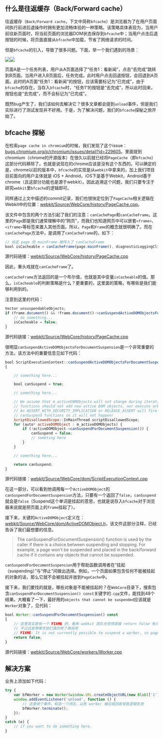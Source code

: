 ## 什么是往返缓存（Back/Forward cache）

往返缓存（`Back/Forward cache`，下文中简称`bfcache`）是浏览器为了在用户页面间执行前进后退操作时拥有更加流畅体验的一种策略。该策略具体表现为，当用户前往新页面时，将当前页面的浏览器DOM状态保存到`bfcache`中；当用户点击后退按钮的时候，将页面直接从`bfcache`中加载，节省了网络请求的时间。

但是`bfcache`的引入，导致了很多问题。下面，举一个我们遇到的场景：

![](https://mp1.oss-cn-beijing.aliyuncs.com/blog/41332653-60610f92-6f11-11e8-86d4-6a704ab7d4ec.jpg)![](https://mp1.oss-cn-beijing.aliyuncs.com/blog/41332653-60610f92-6f11-11e8-86d4-6a704ab7d4ec.jpg)

页面A是一个任务列表，用户从A页面选择了“任务1：看新闻”，点击“去完成”跳转到B页面。当用户进入B页面后，任务完成。此时用户点击回退按钮，会回退到A页面。此时的A页面“任务1：看新闻”的按钮，应该需要标记为“已完成”，由于`bfcache`的存在，当存入`bfcache`时，“任务1”的按钮是“去完成”，所以此时回来，按钮也是“去完成”，而不会标记为“已完成”。

既然bug产生了，我们该如何去解决它？很多文章都会提到`unload`事件，但是我们实际进行了测试发现并不好用。于是，为了解决问题，我们的`bfcache`探秘之旅开始了。

## bfcache 探秘

在检索`page cache in chromium`的时候，我们发现了这个issue：[bugs.chromium.org/p/chromium/issues/detail?id=229605](https://bugs.chromium.org/p/chromium/issues/detail?id=229605)。里面提到 chromium（chrome的开源版本）在很久以前就已经将`PageCache`（即`bfcache`）这部分代码移除了。也就是说现在的chrome应该是没有这个东西的。可以确定的是，chrome以前的版本中，`bfcache`的实现是从`webkit`中拿来的，加上我们项目目前面向的用户主体就是 iOS + Android，iOS下是基于Webkit，Android基于chrome（且这部分功能也是源于webkit）。因此追溯这个问题，我们只要专注于研究`webkit`里`bfcache`的逻辑即可。

同样通过上文中描述的commit记录，我们也很快定位到了`PageCache`相关逻辑在Webkit中的位置：[webkit/Source/WebCore/history/PageCache.cpp](https://github.com/WebKit/webkit/blob/0fce2cb9b2fd61f9f249f09a14b40ac163ab16c6/Source/WebCore/history/PageCache.cpp)。

该文件中包含的两个方法引起了我们的注意：`canCachePage`和`canCacheFrame`。这里的`Page`即是我们通常理解中的“网页”，而我们也知道网页中可以嵌套`<frame>`、`<iframe>`等标签来置入其他页面。所以，`Page`和`Frame`的概念就很明确了。而在`canCachePage`方法中，是调用了`canCacheFrame`的，如下：

```javascript
// 给定 page 的 mainFrame 被传入了 canCacheFrame
bool isCacheable = canCacheFrame(page.mainFrame(), diagnosticLoggingClient, indentLevel + 1);
```

源代码链接：[webkit/Source/WebCore/history/PageCache.cpp](https://github.com/WebKit/webkit/blob/0fce2cb9b2fd61f9f249f09a14b40ac163ab16c6/Source/WebCore/history/PageCache.cpp#L199)

因此，重头戏就在`canCacheFrame`了。

`canCacheFrame`方法返回的是一个布尔值，也就是其中变量`isCacheable`的值。那么，`isCacheable`的判断策略是什么？更重要的，这里面的策略，有哪些是我们能够利用到的。

注意到这里的代码：

```javascript
Vector unsuspendableObjects;
if (frame.document() && !frame.document()->canSuspendActiveDOMObjectsForDocumentSuspension(&unsuspendableObjects)) {
    // do something...
    isCacheable = false;
}
```

源代码链接：[webkit/Source/WebCore/history/PageCache.cpp](https://github.com/WebKit/webkit/blob/0fce2cb9b2fd61f9f249f09a14b40ac163ab16c6/Source/WebCore/history/PageCache.cpp#L150)

很明显`canSuspendActiveDOMObjectsForDocumentSuspension`是一个非常重要的方法，该方法中的重要信息见如下代码：

```javascript
bool ScriptExecutionContext::canSuspendActiveDOMObjectsForDocumentSuspension(Vector* unsuspendableObjects)
{

    // something here...

    bool canSuspend = true;

    // something here...

    // We assume that m_activeDOMObjects will not change during iteration: canSuspend
    // functions should not add new active DOM objects, nor execute arbitrary JavaScript.
    // An ASSERT_WITH_SECURITY_IMPLICATION or RELEASE_ASSERT will fire if this happens, but it's important to code
    // canSuspend functions so it will not happen!
    ScriptDisallowedScope::InMainThread scriptDisallowedScope;
    for (auto* activeDOMObject : m_activeDOMObjects) {
        if (!activeDOMObject->canSuspendForDocumentSuspension()) {
            canSuspend = false;
            // someting here
        }
    }

    // something here...

    return canSuspend;
}
```

源代码链接：[webkit/Source/WebCore/dom/ScriptExecutionContext.cpp](https://github.com/WebKit/webkit/blob/0fce2cb9b2fd61f9f249f09a14b40ac163ab16c6/Source/WebCore/dom/ScriptExecutionContext.cpp#L225)

在这一部分，可以看到他调用每一个`ActiveDOMObject`的`canSuspendForDocumentSuspension`方法，只要有一个返回了`false`，`canSuspend`就会是`false`（Suspend这个单词是挂起的意思，也就是说存入`bfcache`对于浏览器来说就是把页面上的`frame`挂起了）。

接下来，关键的`ActiveDOMObject`定义在：[webkit/Source/WebCore/dom/ActiveDOMObject.h](https://github.com/WebKit/webkit/blob/0fce2cb9b2fd61f9f249f09a14b40ac163ab16c6/Source/WebCore/dom/ActiveDOMObject.h#L46)，该文件这部分注释，已经告诉了我们最想要的信息。

> The canSuspendForDocumentSuspension() function is used by the caller if there is a choice between suspending and stopping. For example, a page won't be suspended and placed in the back/forward cache if it contains any objects that cannot be suspended.

`canSuspendForDocumentSuspension`用于帮助函数调用者在“挂起（suspending）”与“停止”间做出选择。例如，一个页面如果包含任何不能被挂起的对象的话，那么它就不会被挂起并放到`PageCache`中。

接下来，我们要找的就是，哪些对象是不能被挂起的？在`WebCore`目录下，搜索包含`canSuspendForDocumentSuspension() const`关键字的`.cpp`文件，能找到48个结果。大概看了一下，最好用的`objects that cannot be suspended`应该就是`Worker`对象了，见代码：

```javascript
bool Worker::canSuspendForDocumentSuspension() const
{
    // 这里其实是有一个 FIXME 的，看来 webkit 团队也觉得直接 return false 有点简单粗暴。
    // 不过还是等哪天他们真的修了再说吧
    // FIXME: It is not currently possible to suspend a worker, so pages with workers can not go into page cache.
    return false;
}
```

源代码链接：[webkit/Source/WebCore/workers/Worker.cpp](https://github.com/WebKit/webkit/blob/0fce2cb9b2fd61f9f249f09a14b40ac163ab16c6/Source/WebCore/workers/Worker.cpp#L144)

## 解决方案

业务上添加如下代码：

```javascript
try {
    var bfWorker = new Worker(window.URL.createObjectURL(new Blob(['1'])));
    window.addEventListener('unload', function () {
        // 这里绑个事件，构造一个闭包，以免 worker 被垃圾回收导致逻辑失效
        bfWorker.terminate();
    });
}
catch (e) {
    // if you want to do something here.
}
```